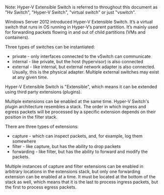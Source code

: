 Note: Hyper-V Extensible Switch is referred to throughout this document as "Hv Switch", "Hyper-V Switch", "virtual switch" or just "vswitch".

Windows Server 2012 introduced Hyper-V Extensible Switch. It’s a virtual switch that runs in OS running in Hyper-V’s parent partition. It’s mainly used for forwarding packets flowing in and out of child partitions (VMs and containers).

Three types of switches can be instantiated:

* private - only interfaces connected to the vSwitch can communicate
* internal - like private, but the host (hypervisor) is also connected
* external - like internal, but external network adapter is also connected. Usually, this is the physical adapter. Multiple external switches may exist at any given time.

Hyper-V Extensible Switch is "Extensible", which means it can be extended using third party extensions (plugins).

Multiple extensions can be enabled at the same time. Hyper-V Switch's plugin architecture resembles a stack. The order in which ingress and egress packets will be processed by a specific extension depends on their position in the filter stack.

There are three types of extensions:

* capture - which can inspect packets, and, for example, log them somewhere
* filter - like capture, but has the ability to drop packets
* forwarding - like filter, but has the ability to forward and modify the packets.

Multiple instances of capture and filter extensions can be enabled in arbitrary locations in the extensions stack, but only one forwarding extension can be enabled at a time. It must be located at the bottom of the stack as well, which means that it is the last to process ingress packets, but the first to process egress packets.
